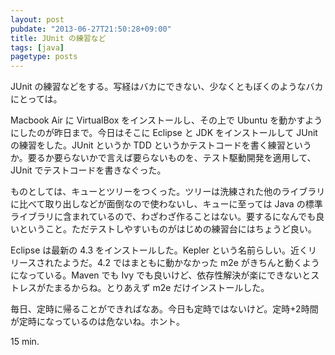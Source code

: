 ```yaml
---
layout: post
pubdate: "2013-06-27T21:50:28+09:00"
title: JUnit の練習など
tags: [java]
pagetype: posts
---
```

JUnit の練習などをする。写経はバカにできない、少なくともぼくのようなバカにとっては。

Macbook Air に VirtualBox をインストールし、その上で Ubuntu を動かすようにしたのが昨日まで。今日はそこに Eclipse と JDK をインストールして JUnit の練習をした。JUnit というか TDD というかテストコードを書く練習というか。要るか要らないかで言えば要らないものを、テスト駆動開発を適用して、JUnit でテストコードを書きなぐった。

ものとしては、キューとツリーをつくった。ツリーは洗練された他のライブラリに比べて取り出しなどが面倒なので使わないし、キューに至っては Java の標準ライブラリに含まれているので、わざわざ作ることはない。要するになんでも良いということ。ただテストしやすいものがはじめの練習台にはちょうど良い。

Eclipse は最新の 4.3 をインストールした。Kepler という名前らしい。近くリリースされたようだ。4.2 ではまともに動かなかった m2e がきちんと動くようになっている。Maven でも Ivy でも良いけど、依存性解決が楽にできないとストレスがたまるからね。とりあえず m2e だけインストールした。

毎日、定時に帰ることができればなあ。今日も定時ではないけど。定時+2時間が定時になっているのは危ないね。ホント。

15 min.
